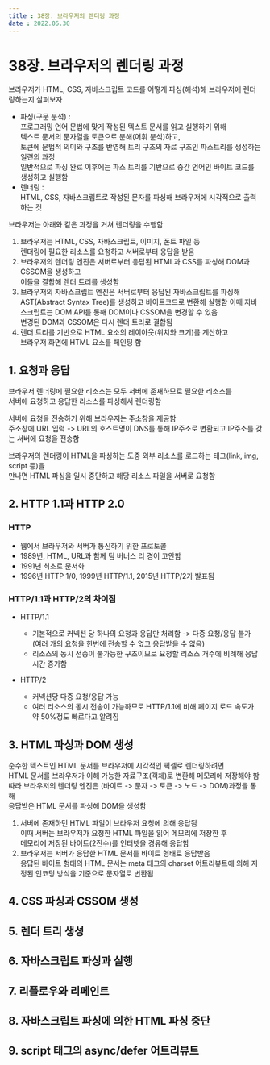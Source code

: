 ```yaml
---
title : 38장. 브라우저의 렌더링 과정
date : 2022.06.30
---
```


# 38장. 브라우저의 렌더링 과정
브라우저가 HTML, CSS, 자바스크립트 코드를 어떻게 파싱(해석)해 브라우저에 렌더링하는지 살펴보자
* 파싱(구문 분석) :   
  프로그래밍 언어 문법에 맞게 작성된 텍스트 문서를 읽고 실행하기 위해     
  텍스트 문서의 문자열을 토큰으로 분해(어휘 분석)하고,    
  토큰에 문법적 의미와 구조를 반영해 트리 구조의 자료 구조인 파스트리를 생성하는 일련의 과정    
  일반적으로 파싱 완료 이후에는 파스 트리를 기반으로 중간 언어인 바이트 코드를 생성하고 실행함
* 렌더링 :   
  HTML, CSS, 자바스크립트로 작성된 문자를 파싱해 브라우저에 시각적으로 출력하는 것
  

브라우저는 아래와 같은 과정을 거쳐 렌더링을 수행함
1. 브라우저는 HTML, CSS, 자바스크립트, 이미지, 폰트 파일 등   
   렌더링에 필요한 리소스를 요청하고 서버로부터 응답을 받음
2. 브라우저의 렌더링 엔진은 서버로부터 응답된 HTML과 CSS를 파싱해 DOM과 CSSOM을 생성하고  
   이들을 결합해 렌더 트리를 생성함
3. 브라우저의 자바스크립트 엔진은 서버로부터 응답된 자바스크립트를 파싱해   
   AST(Abstract Syntax Tree)를 생성하고 바이트코드로 변환해 실행함 
   이때 자바스크립트는 DOM API를 통해 DOM이나 CSSOM을 변경할 수 있음  
   변경된 DOM과 CSSOM은 다시 렌더 트리로 결합됨
4. 렌더 트리를 기반으로 HTML 요소의 레이아웃(위치와 크기)를 계산하고  
   브라우저 화면에 HTML 요소를 페인팅 함

## 1. 요청과 응답
브라우저 렌더링에 필요한 리소스는 모두 서버에 존재하므로 필요한 리소스를   
서버에 요청하고 응답한 리소스를 파싱해서 렌더링함  

서버에 요청을 전송하기 위해 브라우저는 주소창을 제공함  
주소창에 URL 입력 -> URL의 호스트명이 DNS를 통해 IP주소로 변환되고 IP주소를 갖는 서버에 요청을 전송함  

브라우저의 렌더링이 HTML을 파싱하는 도중 외부 리소스를 로드하는 태그(link, img, script 등)을  
만나면 HTML 파싱을 일시 중단하고 해당 리소스 파일을 서버로 요청함


## 2. HTTP 1.1과 HTTP 2.0
### HTTP
* 웹에서 브라우저와 서버가 통신하기 위한 프로토콜
* 1989년, HTML, URL과 함께 팀 버너스 리 경이 고안함  
* 1991년 최초로 문서화
* 1996년 HTTP 1/0, 1999년 HTTP/1.1, 2015년 HTTP/2가 발표됨

### HTTP/1.1과 HTTP/2의 차이점
* HTTP/1.1  
  * 기본적으로 커넥션 당 하나의 요청과 응답만 처리함 -> 다중 요청/응답 불가    
    (여러 개의 요청을 한번에 전송할 수 없고 응답받을 수 없음)  
  * 리소스의 동시 전송이 불가능한 구조이므로 요청할 리소스 개수에 비례해 응답 시간 증가함

* HTTP/2  
  * 커넥션당 다중 요청/응답 가능  
  * 여러 리소스의 동시 전송이 가능하므로 HTTP/1.1에 비해 페이지 로드 속도가 약 50%정도 빠르다고 알려짐  


## 3. HTML 파싱과 DOM 생성
순수한 텍스트인 HTML 문서를 브라우저에 시각적인 픽셀로 렌더링하려면   
HTML 문서를 브라우저가 이해 가능한 자료구조(객체)로 변환해 메모리에 저장해야 함  
따라 브라우저의 렌더링 엔진은 (바이트 -> 문자 -> 토큰 -> 노드 -> DOM)과정을 통해   
응답받은 HTML 문서를 파싱해 DOM을 생성함  

1. 서버에 존재하던 HTML 파일이 브라우저 요청에 의해 응답됨  
   이때 서버는 브라우저가 요청한 HTML 파일을 읽어 메모리에 저장한 후   
   메모리에 저장된 바이트(2진수)를 인터넷을 경유해 응답함
2. 브라우저는 서버가 응답한 HTML 문서를 바이트 형태로 응답받음  
   응답된 바이트 형태의 HTML 문서는 meta 태그의 charset 어트리뷰트에 의해 지정된 인코딩 방식을 기준으로 문자열로 변환됨


## 4. CSS 파싱과 CSSOM 생성


## 5. 렌더 트리 생성


## 6. 자바스크립트 파싱과 실행


## 7. 리플로우와 리페인트


## 8. 자바스크립트 파싱에 의한 HTML 파싱 중단


## 9. script 태그의 async/defer 어트리뷰트




